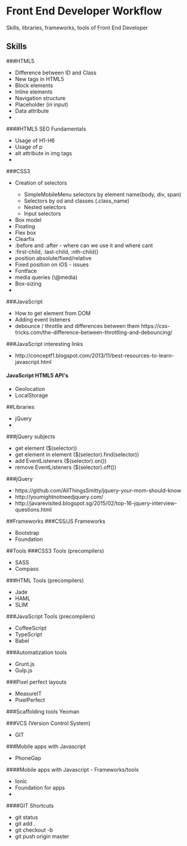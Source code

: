 # Front End Developer Workflow
Skills, libraries, frameworks, tools of Front End Developer

## Skills
###HTML5
<ul>
<li>Difference between ID and Class</li>
<li>New tags in HTML5</li>
<li>Block elements</li>
<li>Inline elements</li>
<li>Navigation structure</li>
<li>Placeholder (in input)</li>
<li>Data attribute</li>
<li></li>
</ul>

####HTML5 SEO Fundamentals
<ul>
<li>Usage of H1-H6</li>
<li>Usage of p</li>
<li>alt attribute in img tags</li>
<li></li>
</ul>

###CSS3
<ul>
<li>Creation of selectors</li>
<ul>
<li>SimpleMobileMenu selectors by element name(body, div, span)</li>
<li>Selectors by od and classes (.class_name)</li>
<li>Nested selectors</li>
<li>Input selectors</li>
</ul>
<li>Box model</li>
<li>Floating</li>
<li>Flex box</li>
<li>Clearfix</li>
<li>:before and :after - where can we use it and where cant</li>
<li>:first-child, :last-child, :nth-child()</li>
<li>position absolute/fixed/relative</li>
<li>Fixed position on iOS - issues</li>
<li>Fontface</li>
<li>media queries (\@media)</li>
<li>Box-sizing</li>
<li></li>
</ul>

###JavaScript
<ul>
<li>How to get element from DOM</li>
<li>Adding event listeners</li>
<li>debounce / throttle and differences between them https://css-tricks.com/the-difference-between-throttling-and-debouncing/</li>
</ul>

###JavaScript interesting links
<ul>
<li>http://conceptf1.blogspot.com/2013/11/best-resources-to-learn-javascript.html</li>
</ul>

#### JavaScript HTML5 API's
<ul>
<li>Geolocation</li>
<li>LocalStorage</li>
</ul>


##Libraries
<ul>
<li>jQuery</li>
<li></li>
</ul>

###jQuery subjects
<ul>
<li>get element ($(selector))</li>
<li>get element in element ($(selector).find(selector))</li>
<li>add EventListeners ($(selector).on())</li>
<li>remove EventListeners ($(selector).off())</li>
</ul>

###jQuery 
<ul>
<li>https://github.com/AllThingsSmitty/jquery-your-mom-should-know</li>
<li>http://youmightnotneedjquery.com/</li>
<li>http://javarevisited.blogspot.sg/2015/02/top-16-jquery-interview-questions.html</li>
</ul>

##Frameworks
###CSS/JS Frameworks
<ul>
<li>Bootstrap</li>
<li>Foundation</li>
</ul>


##Tools
###CSS3 Tools (precompilers)
<ul>
<li>SASS</li>
<li>Compass</li>
</ul>

###HTML Tools (precompilers)
<ul>
<li>Jade</li>
<li>HAML</li>
<li>SLIM</li>
</ul>

###JavaScript Tools (precompilers)
<ul>
<li>CoffeeScript</li>
<li>TypeScript</li>
<li>Babel</li>
</ul>

###Automatization tools
<ul>
<li>Grunt.js</li>
<li>Gulp.js</li>
</ul>

###Pixel perfect layouts
<ul>
<li>MeasureIT</li>
<li>PixelPerfect</li>
</ul>

###Scaffolding tools
Yeoman

###VCS (Version Control System)
<ul>
<li>GIT</li>
</ul>

###Mobile apps with Javascript
<ul>
<li>PhoneGap</li>
</ul>

####Mobile apps with Javascript - Frameworks/tools
<ul>
<li>Ionic</li>
<li>Foundation for apps</li>
<li></li>
</ul>



####GIT Shortcuts
<ul>
<li>git status</li>
<li>git add .</li>
<li>git checkout -b</li>
<li>git push origin master</li>
</ul>
